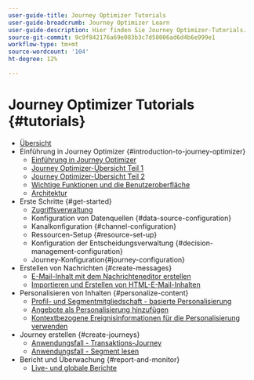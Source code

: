 ```yaml
---
user-guide-title: Journey Optimizer Tutorials
user-guide-breadcrumb: Journey Optimizer Learn
user-guide-description: Hier finden Sie Journey Optimizer-Tutorials.
source-git-commit: 9c9f842176a69e083b3c7d58006ad6d4b6e999e1
workflow-type: tm+mt
source-wordcount: '104'
ht-degree: 12%

---
```



# Journey Optimizer Tutorials {#tutorials}

+ [Übersicht](/help/overview.md)
+ Einführung in Journey Optimizer {#introduction-to-journey-optimizer}
   + [Einführung in Journey Optimizer](/help/introduction/introduction.md)
   + [Journey Optimizer-Übersicht Teil 1](/help/introduction/journey-optimizer-overview-part-1.md)
   + [Journey Optimizer-Übersicht Teil 2](/help/introduction/journey-optimizer-overview-part-2.md)
   + [Wichtige Funktionen und die Benutzeroberfläche](/help/introduction/key-capabilities-and-user-interface.md)
   + [Architektur](/help/introduction/architecture.md)
+ Erste Schritte {#get-started}
   + [Zugriffsverwaltung ](/help/set-up-access/access-management.md)
   + Konfiguration von Datenquellen {#data-source-configuration}
   + Kanalkonfiguration {#channel-configuration}
   + Ressourcen-Setup {#resource-set-up}
   + Konfiguration der Entscheidungsverwaltung {#decision-management-configuration}
   + Journey-Konfiguration{#journey-configuration}
+ Erstellen von Nachrichten {#create-messages}
   + [E-Mail-Inhalt mit dem Nachrichteneditor erstellen](/help/create-messages/create-email-content-with-the-message-editor.md)
   + [Importieren und Erstellen von HTML-E-Mail-Inhalten](/help/create-messages/import-and-author-html-email-content.md)
+ Personalisieren von Inhalten {#personalize-content}
   + [Profil- und Segmentmitgliedschaft - basierte Personalisierung](/help/personalize-content/profile-and-segment-membership-based-personalization.md)
   + [Angebote als Personalisierung hinzufügen](/help/personalize-content/add-offer-decisioning-to-messages.md)
   + [Kontextbezogene Ereignisinformationen für die Personalisierung verwenden](/help/personalize-content/use-contextual-event-information-for-personalization.md)
+ Journey erstellen {#create-journeys}
   + [Anwendungsfall - Transaktions-Journey](/help/create-journeys/use-case-transactional-journey.md)
   + [Anwendungsfall - Segment lesen](/help/create-journeys/use-case-read-segment.md)
+ Bericht und Überwachung {#report-and-monitor}
   + [Live- und globale Berichte](/help/report-and-monitor/live-and-global-reports.md)

